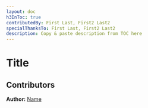 ```yaml
---
layout: doc
h3InToc: true
contributedBy: First Last, First2 Last2
specialThanksTo: First Last, First2 Last2
description: Copy & paste description from TOC here
---
```

# Title

## Contributors

**Author:** [Name](URL)

